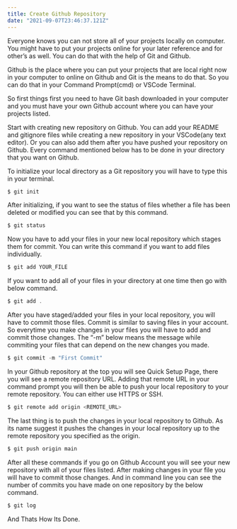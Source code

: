 ```yaml
---
title: Create Github Repository
date: "2021-09-07T23:46:37.121Z"
---
```

Everyone knows you can not store all of your projects locally on computer. You might have to put your projects online for your later reference and for other’s as well. You can do that with the help of Git and Github.

Github is the place where you can put your projects that are local right now in your computer to online on Github and Git is the means to do that. So you can do that in your Command Prompt(cmd) or VSCode Terminal.

So first things first you need to have Git bash downloaded in your computer and you must have your own Github account where you can have your projects listed.


Start with creating new repository on Github. You can add your README and gitignore files while creating a new repository in your VSCode(any text editor). Or you can also add them after you have pushed your repository on Github. Every command mentioned below has to be done in your directory that you want on Github.

To initialize your local directory as a Git repository you will have to type this in your terminal.
```js
$ git init
```

After initializing, if you want to see the status of files whether a file has been deleted or modified you can see that by this command.

```js
$ git status
```

Now you have to add your files in your new local repository which stages them for commit. You can write this command if you want to add files individually.

```js
$ git add YOUR_FILE
```

If you want to add all of your files in your directory at one time then go with below command.

```js
$ git add .
```

After you have staged/added your files in your local repository, you will have to commit those files. Commit is similar to saving files in your account. So everytime you make changes in your files you will have to add and commit those changes. The “-m” below means the message while commiting your files that can depend on the new changes you made.

```js
$ git commit -m "First Commit"
```

In your Github repository at the top you will see Quick Setup Page, there you will see a remote repository URL. Adding that remote URL in your command prompt you will then be able to push your local repository to your remote repository. You can either use HTTPS or SSH.

```js
$ git remote add origin <REMOTE_URL>
```

The last thing is to push the changes in your local repository to Github. As its name suggest it 
pushes the changes in your local repository up to the remote repository you specified as the origin.

```js
$ git push origin main
```

After all these commands if you go on Github Account you will see your new repository with all of your files listed. After making changes in your file you will have to commit those changes. And in 
command line you can see the number of commits you have made on one repository by the below command.

```js
$ git log 
```

And Thats How Its Done.